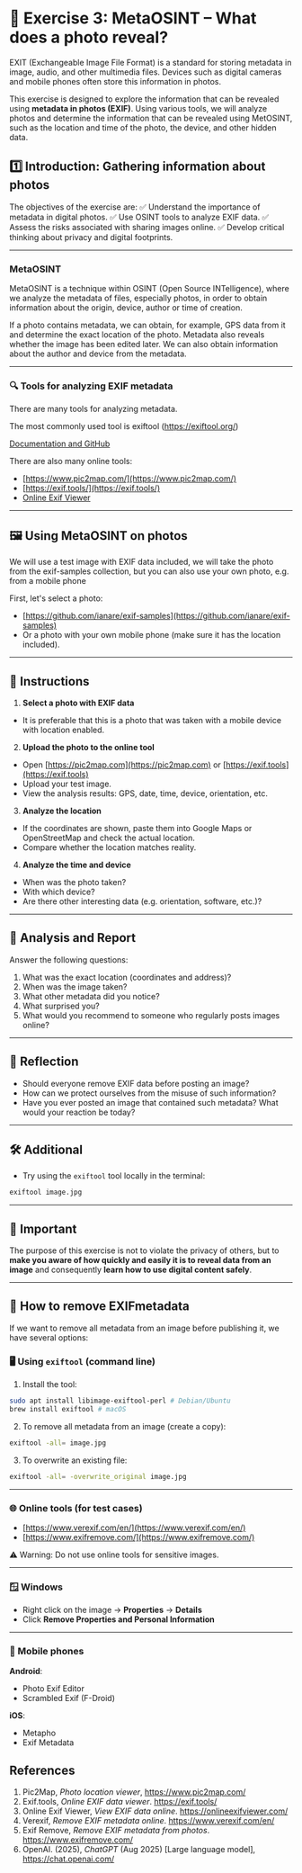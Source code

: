 
# 🧩 Exercise 3: MetaOSINT – What does a photo reveal?

EXIT (Exchangeable Image File Format) is a standard for storing metadata in image, audio, and other multimedia files. Devices such as digital cameras and mobile phones often store this information in photos.

This exercise is designed to explore the information that can be revealed using **metadata in photos (EXIF)**. Using various tools, we will analyze photos and determine the information that can be revealed using MetOSINT, such as the location and time of the photo, the device, and other hidden data.

## 1️⃣ Introduction: Gathering information about photos

The objectives of the exercise are:
✅ Understand the importance of metadata in digital photos.
✅ Use OSINT tools to analyze EXIF ​​data.
✅ Assess the risks associated with sharing images online.
✅ Develop critical thinking about privacy and digital footprints.

---

### MetaOSINT

MetaOSINT is a technique within OSINT (Open Source INTelligence), where we analyze the metadata of files, especially photos, in order to obtain information about the origin, device, author or time of creation.

If a photo contains metadata, we can obtain, for example, GPS data from it and determine the exact location of the photo. Metadata also reveals whether the image has been edited later. We can also obtain information about the author and device from the metadata.

---

### 🔍 Tools for analyzing EXIF ​​metadata

There are many tools for analyzing metadata.

The most commonly used tool is exiftool (https://exiftool.org/)

[Documentation and GitHub](https://github.com/exiftool/exiftool)

There are also many online tools:
- [https://www.pic2map.com/](https://www.pic2map.com/)
- [https://exif.tools/](https://exif.tools/)
- [Online Exif Viewer](https://onlineexifviewer.com/)

---

## 🖼️ Using MetaOSINT on photos

We will use a test image with EXIF ​​data included, we will take the photo from the exif-samples collection, but you can also use your own photo, e.g. from a mobile phone

First, let's select a photo:
- [https://github.com/ianare/exif-samples](https://github.com/ianare/exif-samples)
- Or a photo with your own mobile phone (make sure it has the location included).

---

## 📝 Instructions

1. **Select a photo with EXIF ​​data**
- It is preferable that this is a photo that was taken with a mobile device with location enabled.

2. **Upload the photo to the online tool**
- Open [https://pic2map.com](https://pic2map.com) or [https://exif.tools](https://exif.tools)
- Upload your test image.
- View the analysis results: GPS, date, time, device, orientation, etc.

3. **Analyze the location**
- If the coordinates are shown, paste them into Google Maps or OpenStreetMap and check the actual location.
- Compare whether the location matches reality.

4. **Analyze the time and device**
- When was the photo taken?
- With which device?
- Are there other interesting data (e.g. orientation, software, etc.)?

---

## 📝 Analysis and Report

Answer the following questions:

1. What was the exact location (coordinates and address)?
2. When was the image taken?
3. What other metadata did you notice?
4. What surprised you?
5. What would you recommend to someone who regularly posts images online?

---

## 💬 Reflection

- Should everyone remove EXIF ​​data before posting an image?
- How can we protect ourselves from the misuse of such information?
- Have you ever posted an image that contained such metadata? What would your reaction be today?

---

## 🛠️ Additional

- Try using the `exiftool` tool locally in the terminal:
```bash
exiftool image.jpg
```

---

## 📌 Important

The purpose of this exercise is not to violate the privacy of others, but to **make you aware of how quickly and easily it is to reveal data from an image** and consequently **learn how to use digital content safely**.

---

## 🧼 How to remove EXIF ​​metadata

If we want to remove all metadata from an image before publishing it, we have several options:

### 🖥️ Using `exiftool` (command line)

1. Install the tool:
```bash
sudo apt install libimage-exiftool-perl # Debian/Ubuntu
brew install exiftool # macOS
```

2. To remove all metadata from an image (create a copy):
```bash
exiftool -all= image.jpg
```

3. To overwrite an existing file:
```bash
exiftool -all= -overwrite_original image.jpg
```

---

### 🌐 Online tools (for test cases)

- [https://www.verexif.com/en/](https://www.verexif.com/en/)
- [https://www.exifremove.com/](https://www.exifremove.com/)

⚠️ Warning: Do not use online tools for sensitive images.

---

### 🪟 Windows

- Right click on the image → **Properties** → **Details**
- Click **Remove Properties and Personal Information**

---

### 📱 Mobile phones

**Android**:
- Photo Exif Editor
- Scrambled Exif (F-Droid)

**iOS**:
- Metapho
- Exif Metadata

## References

1. Pic2Map, *Photo location viewer*, https://www.pic2map.com/
2. Exif.tools, *Online EXIF data viewer*. https://exif.tools/
3. Online Exif Viewer, *View EXIF data online*. https://onlineexifviewer.com/
4. Verexif, *Remove EXIF metadata online*. https://www.verexif.com/en/
5. Exif Remove, *Remove EXIF metadata from photos*. https://www.exifremove.com/
6. OpenAI. (2025), *ChatGPT* (Aug 2025) [Large language model], https://chat.openai.com/